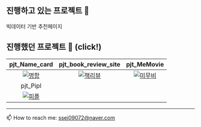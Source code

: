 

<!--
**shs9509/SHS9509** is a ✨ _special_ ✨ repository because its `README.md` (this file) appears on your GitHub profile.

Here are some ideas to get you started:

- 🔭 I’m currently working on ...
- 🌱 I’m currently learning ...
- 👯 I’m looking to collaborate on ...
- 🤔 I’m looking for help with ...
- 💬 Ask me about ...
- 📫 How to reach me: ...
- 😄 Pronouns: ...
- ⚡ Fun fact: ...
-->
## 진행하고 있는 프로젝트 🍭

빅데이터 기반 추천페이지 

## 진행했던 프로젝트 🧭 (click!)

|pjt_Name_card|pjt_book_review_site|pjt_MeMovie|
|:---:|:---:|:---:|
|[![명함](https://user-images.githubusercontent.com/77470435/121489862-75867b80-ca0f-11eb-8173-6b2b14068ecc.png)](https://shs9509.github.io/pjt_Name_card/)|[![책리뷰](https://user-images.githubusercontent.com/77470435/121493040-635a0c80-ca12-11eb-929b-9c3f4bfa9a99.png)](https://github.com/shs9509/pjt_book_review_site)|[![미무비](https://user-images.githubusercontent.com/77470435/121489865-76b7a880-ca0f-11eb-933b-b6d36c77ec60.png)](https://github.com/shs9509/pjt_MeMovie)|
|pjt_Pipl|
|[![피플](https://user-images.githubusercontent.com/77470435/132128738-371b9147-6eb5-4472-9cc2-66659dbc63e9.png)](https://github.com/shs9509/pjt_Pipl)|


<!-- ### pjt_Name_card
📇 https://shs9509.github.io/pjt_Name_card/

### pjt_book_review_site
📖 http://hyungsik.pythonanywhere.com/

### pjt_MeMovie
🎥 https://github.com/shs9509/pjt_MeMovie -->


--------
📫 How to reach me: ssej09072@naver.com
